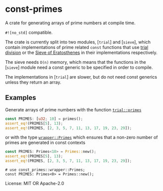 # const-primes

A crate for generating arrays of prime numbers at compile time.

`#![no_std]` compatible.

The crate is currently split into two modules, [`trial`] and [`sieve`], which contain implementations of
prime related `const` functions that use [trial division](https://en.wikipedia.org/wiki/Trial_division)
or the [Sieve of Eratosthenes](https://en.wikipedia.org/wiki/Sieve_of_Eratosthenes) in their implementations respectively.

The sieve needs `O(n)` memory, which means that the functions in the [`sieve`] module
need a const generic to be specified in order to compile.

The implementations in [`trial`] are slower, but do not need const generics unless they return an array.

## Examples
Generate arrays of prime numbers with the function [`trial::primes`](crate::trial::primes)
```rust
const PRIMES: [u32; 10] = primes();
assert_eq!(PRIMES[5], 13);
assert_eq!(PRIMES, [2, 3, 5, 7, 11, 13, 17, 19, 23, 29]);
```
or with the type [`wrapper::Primes`](crate::wrapper::Primes)
which ensures that a non-zero number of primes are generated in const contexts
```rust
const PRIMES: Primes<10> = Primes::new();
assert_eq!(PRIMES[5], 13);
assert_eq!(PRIMES, [2, 3, 5, 7, 11, 13, 17, 19, 23, 29]);
```
```compile_fail
# use const_primes::wrapper::Primes;
const PRIMES: Primes<0> = Primes::new();
```

License: MIT OR Apache-2.0
